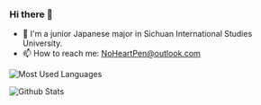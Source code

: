 ### Hi there 👋

<!--
**NoHeartPen/NoHeartPen** is a ✨ _special_ ✨ repository because its `README.md` (this file) appears on your GitHub profile.

Here are some ideas to get you started:

- 🔭 I’m currently working on ...
- 🌱 I’m currently learning ...
- 👯 I’m looking to collaborate on ...
- 🤔 I’m looking for help with ...
- 💬 Ask me about ...
- 📫 How to reach me: ...
- 😄 Pronouns: ...
- ⚡ Fun fact: ...
-->

- 🏫 I'm a junior Japanese major in Sichuan International Studies University.
- 📫 How to reach me: NoHeartPen@outlook.com

![Most Used Languages](https://github-readme-stats.vercel.app/api/top-langs/?username=NoHeartPen&hide=html,css&theme=dark&layout=compact)

![Github Stats](https://github-readme-stats.vercel.app/api?username=NoHeartPen&show_icons=true&theme=dark&count_private=true)